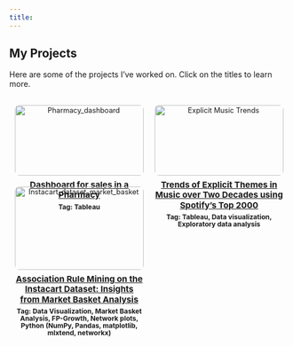 ```yaml
---
title: 
---
```


## My Projects

<style>
  .project-container {
    display: grid;
    grid-template-columns: repeat(2, 1fr); /* 2 columns */
    gap: 20px;
    justify-items: center;
    padding: 10px;
    margin-top: 20px;
  }

  .project-block {
    width: 100%;
    text-align: center;
    font-size: 0.8rem;
    line-height: 1.3;
  }

  .project-block img {
    width: 100%;
    max-height: 150px;
    object-fit: cover;
    border-radius: 8px;
  }

  .project-block h3 {
    font-size: 0.95rem;
    margin: 8px 0 4px;
    line-height: 1.2;
    color: inherit;
  }

  .project-block .tag {
    font-size: 0.75rem;
    font-weight: bold;
    line-height: 1.1;
    color: inherit;
  }

  .project-block p {
    font-size: 0.7rem;
    margin-top: 5px;
    line-height: 1.3;
    color: inherit;
  }
</style>

Here are some of the projects I’ve worked on. Click on the titles to learn more.

<div class="project-container">

  <div class="project-block">
    <a href="https://ayantika-khanra.github.io/project/pharmacy_dashboard/">
      <img src="/images/Pharmacy_dashboard.jpg" alt="Pharmacy_dashboard">
      <h3>Dashboard for sales in a Pharmacy</h3>
    </a>
    <p class="tag">Tag: Tableau</p>
    <p></p>
  </div>

  <div class="project-block">
    <a href="https://ayantika-khanra.github.io/project/spotify_2000_explicit_music_analysis/">
      <img src="/images/spotify2000.jpg" alt="Explicit Music Trends">
      <h3>Trends of Explicit Themes  in Music over Two Decades using Spotify’s Top 2000</h3>
    </a>
    <p class="tag">Tag: Tableau, Data visualization, Exploratory data analysis</p>
    <p></p>
  </div>

  <div class="project-block">
    <a href="https://ayantika-khanra.github.io/project/Instacart_dataset_market_basket/">
      <img src="/images/instacart_dataset-cover.jpg" alt="Instacart_dataset_market_basket">
      <h3>Association Rule Mining on the Instacart Dataset: Insights from Market Basket Analysis</h3>
    </a>
    <p class="tag">Tag:  Data Visualization, Market Basket Analysis, FP-Growth, Network plots, Python (NumPy, Pandas, matplotlib, mlxtend, networkx)
</p>
    <p></p>
  </div>


</div>
